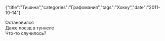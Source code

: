 {"title":"Тишина","categories":"Графомания","tags":"Хокку","date":"2011-10-14"}

Остановился  
Даже поезд в туннеле  
Что-то случилось?
